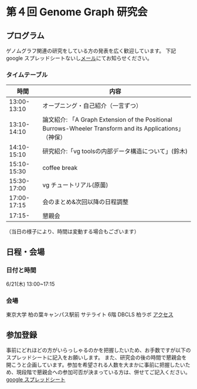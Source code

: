 # 第４回 Genome Graph 研究会


## プログラム

ゲノムグラフ関連の研究をしている方の発表を広く歓迎しています。
下記google スプレッドシートないし[メール](harazono_yoritaka_17@stu-cbms.k.u-tokyo.ac.jp)にてお知らせください。

### タイムテーブル

時間          | 内容
------------ | -------------
13:00-13:10  | オープニング・自己紹介（一言ずつ）
13:10-14:10  | 論文紹介: 「A Graph Extension of the Positional Burrows-Wheeler Transform and its Applications」（神保）
14:10-15:10  | 研究紹介:「vg toolsの内部データ構造について」(鈴木)
15:10-15:30  | coffee break
15:30-17:00  | vg チュートリアル(原薗)
17:00-17:15  | 会のまとめ&次回以降の日程調整
17:15-       | 懇親会

（当日の様子により、時間は変動する場合もございます）

## 日程・会場
### 日付と時間
6/21(木) 13:00~17:15
### 会場
東京大学 柏の葉キャンパス駅前 サテライト 6階 DBCLS 柏ラボ
[アクセス](http://dbcls.rois.ac.jp/access)
## 参加登録
事前にどれほどの方がいらっしゃるのかを把握したいため、お手数ですが以下のスプレッドシートに記入をお願いします。
また、研究会の後の時間で懇親会を開こうと企画しています。参加を希望される人数を大まかに事前に把握したいため、現段階で懇親会への参加可否が決まっている方は、併せてご記入ください。
[google スプレッドシート](https://docs.google.com/spreadsheets/d/1ZDphDfq3DRYM0SfKWQ-5DdlB_iFrCLbzet1YVuQ6x3M/edit?usp=sharing)
